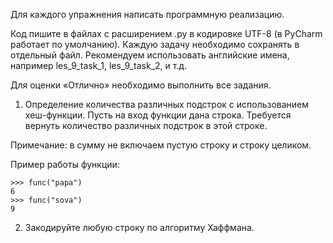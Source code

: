 Для каждого упражнения написать программную реализацию.

Код пишите в файлах с расширением .py в кодировке UTF-8 (в PyCharm работает по умолчанию). Каждую задачу необходимо сохранять в отдельный файл. Рекомендуем использовать английские имена, например les_9_task_1, les_9_task_2, и т.д.

Для оценки «Отлично» необходимо выполнить все задания.

1. Определение количества различных подстрок с использованием хеш-функции. Пусть на вход функции дана строка. Требуется вернуть количество различных подстрок в этой строке.

Примечание: в сумму не включаем пустую строку и строку целиком.

Пример работы функции:
```
>>> func("papa")
6
>>> func("sova")
9
```

2. Закодируйте любую строку по алгоритму Хаффмана.